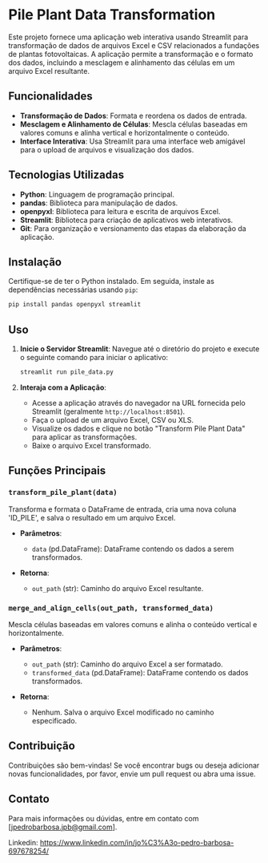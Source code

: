 # Pile Plant Data Transformation

Este projeto fornece uma aplicação web interativa usando Streamlit para transformação de dados de arquivos Excel e CSV relacionados a fundações de plantas fotovoltaicas. A aplicação permite a transformação e o formato dos dados, incluindo a mesclagem e alinhamento das células em um arquivo Excel resultante.

## Funcionalidades

- **Transformação de Dados**: Formata e reordena os dados de entrada.
- **Mesclagem e Alinhamento de Células**: Mescla células baseadas em valores comuns e alinha vertical e horizontalmente o conteúdo.
- **Interface Interativa**: Usa Streamlit para uma interface web amigável para o upload de arquivos e visualização dos dados.

## Tecnologias Utilizadas

- **Python**: Linguagem de programação principal.
- **pandas**: Biblioteca para manipulação de dados.
- **openpyxl**: Biblioteca para leitura e escrita de arquivos Excel.
- **Streamlit**: Biblioteca para criação de aplicativos web interativos.
- **Git**: Para organização e versionamento das etapas da elaboração da aplicação.

## Instalação

Certifique-se de ter o Python instalado. Em seguida, instale as dependências necessárias usando `pip`:

```bash
pip install pandas openpyxl streamlit
```

## Uso

1. **Inicie o Servidor Streamlit**:
   Navegue até o diretório do projeto e execute o seguinte comando para iniciar o aplicativo:

   ```bash
   streamlit run pile_data.py
   ```

2. **Interaja com a Aplicação**:
   - Acesse a aplicação através do navegador na URL fornecida pelo Streamlit (geralmente `http://localhost:8501`).
   - Faça o upload de um arquivo Excel, CSV ou XLS.
   - Visualize os dados e clique no botão "Transform Pile Plant Data" para aplicar as transformações.
   - Baixe o arquivo Excel transformado.

## Funções Principais

### `transform_pile_plant(data)`

Transforma e formata o DataFrame de entrada, cria uma nova coluna 'ID_PILE', e salva o resultado em um arquivo Excel.

- **Parâmetros**:
  - `data` (pd.DataFrame): DataFrame contendo os dados a serem transformados.

- **Retorna**:
  - `out_path` (str): Caminho do arquivo Excel resultante.

### `merge_and_align_cells(out_path, transformed_data)`

Mescla células baseadas em valores comuns e alinha o conteúdo vertical e horizontalmente.

- **Parâmetros**:
  - `out_path` (str): Caminho do arquivo Excel a ser formatado.
  - `transformed_data` (pd.DataFrame): DataFrame contendo os dados transformados.

- **Retorna**:
  - Nenhum. Salva o arquivo Excel modificado no caminho especificado.

## Contribuição

Contribuições são bem-vindas! Se você encontrar bugs ou deseja adicionar novas funcionalidades, por favor, envie um pull request ou abra uma issue.


## Contato

Para mais informações ou dúvidas, entre em contato com [jpedrobarbosa.jpb@gmail.com].

Linkedin: https://www.linkedin.com/in/jo%C3%A3o-pedro-barbosa-697678254/
